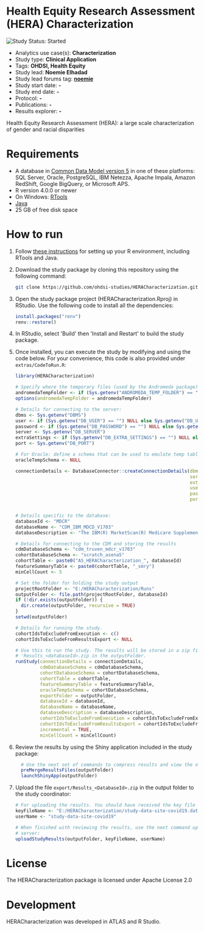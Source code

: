 Health Equity Research Assessment (HERA) Characterization
=========================================================

<img src="https://img.shields.io/badge/Study%20Status-Started-blue.svg" alt="Study Status: Started"/>

-   Analytics use case(s): **Characterization**
-   Study type: **Clinical Application**
-   Tags: **OHDSI, Health Equity**
-   Study lead: **Noemie Elhadad**
-   Study lead forums tag: [**noemie**](https://forums.ohdsi.org/u/noemie)
-   Study start date: **-**
-   Study end date: **-**
-   Protocol: **-**
-   Publications: **-**
-   Results explorer: **-**

Health Equity Research Assessment (HERA): a large scale characterization of gender and racial disparities

# Requirements

-   A database in [Common Data Model version 5](https://github.com/OHDSI/CommonDataModel) in one of these platforms: SQL Server, Oracle, PostgreSQL, IBM Netezza, Apache Impala, Amazon RedShift, Google BigQuery, or Microsoft APS.
-   R version 4.0.0 or newer
-   On Windows: [RTools](http://cran.r-project.org/bin/windows/Rtools/)
-   [Java](http://java.com)
-   25 GB of free disk space

# How to run

1.  Follow [these instructions](https://ohdsi.github.io/Hades/rSetup.html) for setting up your R environment, including RTools and Java.

2.  Download the study package by cloning this repository using the following command:

    ``` bash
    git clone https://github.com/ohdsi-studies/HERACharacterization.git
    ```

3.  Open the study package project (HERACharacterization.Rproj) in RStudio. Use the following code to install all the dependencies:

    ``` r
    install.packages("renv")
    renv::restore()
    ```

4.  In RStudio, select 'Build' then 'Install and Restart' to build the study package.

5.  Once installed, you can execute the study by modifying and using the code below. For your convenience, this code is also provided under `extras/CodeToRun.R`:

    ``` r
    library(HERACharacterization)

    # Specify where the temporary files (used by the Andromeda package) will be created:
    andromedaTempFolder <- if (Sys.getenv("ANDROMEDA_TEMP_FOLDER") == "") "~/andromedaTemp" else Sys.getenv("ANDROMEDA_TEMP_FOLDER")
    options(andromedaTempFolder = andromedaTempFolder)

    # Details for connecting to the server:
    dbms <- Sys.getenv("DBMS")
    user <- if (Sys.getenv("DB_USER") == "") NULL else Sys.getenv("DB_USER")
    password <- if (Sys.getenv("DB_PASSWORD") == "") NULL else Sys.getenv("DB_PASSWORD")
    server <- Sys.getenv("DB_SERVER")
    extraSettings <- if (Sys.getenv("DB_EXTRA_SETTINGS") == "") NULL else Sys.getenv("DB_EXTRA_SETTINGS")
    port <- Sys.getenv("DB_PORT")

    # For Oracle: define a schema that can be used to emulate temp tables:
    oracleTempSchema <- NULL

    connectionDetails <- DatabaseConnector::createConnectionDetails(dbms = dbms,
                                                                    server = server,
                                                                    extraSettings = extraSettings,
                                                                    user = user,
                                                                    password = password,
                                                                    port = port)


    # Details specific to the database:
    databaseId <- "MDCR"
    databaseName <- "CDM_IBM_MDCD_V1703"
    databaseDescription <- "The IBM(R) MarketScan(R) Medicare Supplemental Database (MDCR) represents the health services of approximately 10 million retirees in the United States with Medicare supplemental coverage through employer-sponsored plans. This database contains primarily fee-for-service plans and includes health insurance claims across the continuum of care (e.g. inpatient, outpatient and outpatient pharmacy)."

    # Details for connecting to the CDM and storing the results
    cdmDatabaseSchema <- "cdm_truven_mdcr_v1703"
    cohortDatabaseSchema <- "scratch_asena5"
    cohortTable <- paste0("AS_HERACharacterization_", databaseId)
    featureSummaryTable <- paste0(cohortTable, "_smry")
    minCellCount <- 5

    # Set the folder for holding the study output
    projectRootFolder <- "E:/HERACharacterization/Runs"
    outputFolder <- file.path(projectRootFolder, databaseId)
    if (!dir.exists(outputFolder)) {
      dir.create(outputFolder, recursive = TRUE)
    }
    setwd(outputFolder)

    # Details for running the study.
    cohortIdsToExcludeFromExecution <- c()
    cohortIdsToExcludeFromResultsExport <- NULL

    # Use this to run the study. The results will be stored in a zip file called
    # 'Results_<databaseId>.zip in the outputFolder.
    runStudy(connectionDetails = connectionDetails,
             cdmDatabaseSchema = cdmDatabaseSchema,
             cohortDatabaseSchema = cohortDatabaseSchema,
             cohortTable = cohortTable,
             featureSummaryTable = featureSummaryTable,
             oracleTempSchema = cohortDatabaseSchema,
             exportFolder = outputFolder,
             databaseId = databaseId,
             databaseName = databaseName,
             databaseDescription = databaseDescription,
             cohortIdsToExcludeFromExecution = cohortIdsToExcludeFromExecution,
             cohortIdsToExcludeFromResultsExport = cohortIdsToExcludeFromResultsExport,
             incremental = TRUE,
             minCellCount = minCellCount)
    ```

6.  Review the results by using the Shiny application included in the study package: 

    ```r     
      # Use the next set of commands to compress results and view the output.     
      preMergeResultsFiles(outputFolder)      
      launchShinyApp(outputFolder)
    ```

7.  Upload the file `export/Results_<DatabaseId>.zip` in the output folder to the study coordinator:

    ``` r
    # For uploading the results. You should have received the key file from the study coordinator:
    keyFileName <- "E:/HERACharacterization/study-data-site-covid19.dat"
    userName <- "study-data-site-covid19"

    # When finished with reviewing the results, use the next command upload study results to OHDSI SFTP
    # server: 
    uploadStudyResults(outputFolder, keyFileName, userName)
    ```

# License

The HERACharacterization package is licensed under Apache License 2.0

# Development

HERACharacterization was developed in ATLAS and R Studio.
